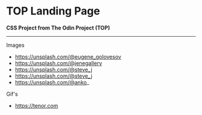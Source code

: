 # TOP Landing Page

**CSS Project from The Odin Project (TOP)**

---
Images
- https://unsplash.com/@eugene_golovesov
- https://unsplash.com/@jenegallery
- https://unsplash.com/@steve_j
- https://unsplash.com/@steve_j
- https://unsplash.com/@anko_

Gif's
- https://tenor.com